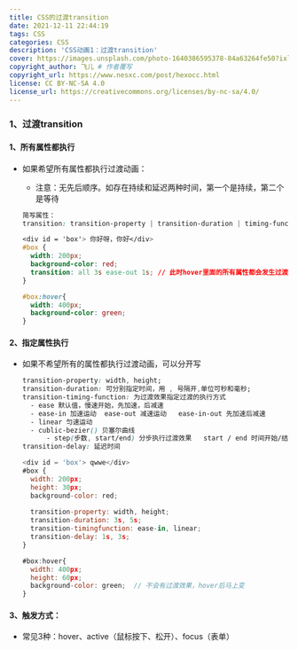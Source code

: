 ```yaml
---
title: CSS的过渡transition
date: 2021-12-11 22:44:19
tags: CSS
categories: CSS
description: 'CSS动画1：过渡transition'
cover: https://images.unsplash.com/photo-1640386595378-84a63264fe50?ixlib=rb-1.2.1&ixid=MnwxMjA3fDB8MHxwaG90by1wYWdlfHx8fGVufDB8fHx8&auto=format&fit=crop&w=387&q=80
copyright_author: 飞儿 # 作者覆写
copyright_url: https://www.nesxc.com/post/hexocc.html 
license: CC BY-NC-SA 4.0
license_url: https://creativecommons.org/licenses/by-nc-sa/4.0/
---
```


### 1、过渡transition ###

#### 1、所有属性都执行 ####

* 如果希望所有属性都执行过渡动画：

  * 注意：无先后顺序。如存在持续和延迟两种时间，第一个是持续，第二个是等待

  ```css
  简写属性：
  transition: transition-property | transition-duration | timing-function | delay
  ```

  ```css
  <div id = 'box'> 你好呀，你好</div>
  #box {
    width: 200px;
    background-color: red;
    transition: all 3s ease-out 1s; // 此时hover里面的所有属性都会发生过渡效果
  }
  
  #box:hover{
    width: 400px;
    background-color: green; 
  }
  ```

#### 2、指定属性执行 ####

* 如果不希望所有的属性都执行过渡动画，可以分开写

  ```css
  transition-property: width, height;
  transition-duration: 可分别指定时间，用 , 号隔开,单位可秒和毫秒;
  transition-timing-function: 为过渡效果指定过渡的执行方式
  	- ease 默认值，慢速开始，先加速，后减速  
  	- ease-in 加速运动  ease-out 减速运动   ease-in-out 先加速后减速
  	- linear 匀速运动
  	- cublic-bezier() 贝塞尔曲线
  		- step(步数, start/end) 分步执行过渡效果   start / end 时间开始/结束时执行，默认值
  transition-delay: 延迟时间
  ```

  ```js
  <div id = 'box'> qwwe</div>
  #box {
    width: 200px;
    height: 30px;
    background-color: red;
    
    transition-property: width, height;
    transition-duration: 3s, 5s;
    transition-timingfunction: ease-in, linear;
    transition-delay: 1s, 3s;
  }
  
  #box:hover{
    width: 400px;
    height: 60px;
    background-color: green;  // 不会有过渡效果，hover后马上变
  }
  ```

#### 3、触发方式： ####

* 常见3种：hover、active（鼠标按下、松开）、focus（表单）
